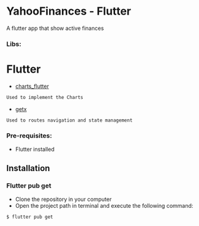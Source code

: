 # YahooFinances - Flutter
A flutter app that show active finances

### Libs:

# Flutter
- [charts_flutter](https://pub.dev/packages/charts_flutter)
```bash
Used to implement the Charts
```
- [getx](https://pub.dev/packages/get)
```bash
Used to routes navigation and state management
```


### Pre-requisites:
- Flutter installed

## Installation
### Flutter pub get
- Clone the repository in your computer
- Open the project path in terminal and execute the following command: 
```bash
$ flutter pub get
```

